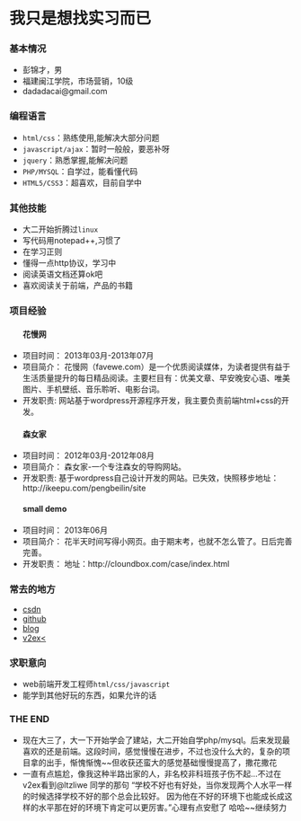 我只是想找实习而已
=====
<h3>基本情况</h3>
<ul>
  <li>彭锦才，男</li>
  <li>福建闽江学院，市场营销，10级</li>
  <li>dadadacai@gmail.com</li>
</ul>

<h3>编程语言</h3>
<ul>
  <li><code>html/css</code>：熟练使用,能解决大部分问题</li>
  <li><code>javascript/ajax</code>：暂时一般般，要恶补呀</li>
  <li><code>jquery</code>：熟悉掌握,能解决问题</li>
  <li><code>PHP/MYSQL</code>：自学过，能看懂代码</li>
  <li><code>HTML5/CSS3</code>：超喜欢，目前自学中</li>
</ul>

<h3>其他技能</h3>
<ul>
  <li>大二开始折腾过<code>linux</code></li>
  <li>写代码用notepad++,习惯了</li>
  <li>在学习正则</li>
  <li>懂得一点http协议，学习中</li>
  <li>阅读英语文档还算ok吧</li>
  <li>喜欢阅读关于前端，产品的书籍</li>
</ul>

<h3>项目经验</h3>
<ul>
  <h4>花慢网</h4>
  <li>项目时间： 2013年03月-2013年07月</li>
  <li>项目简介： 花慢网（favewe.com）是一个优质阅读媒体，为读者提供有益于生活质量提升的每日精品阅读。主要栏目有：优美文章、早安晚安心语、唯美图片、手机壁纸、音乐聆听、电影台词。</li>
  <li>开发职责:  网站基于wordpress开源程序开发，我主要负责前端html+css的开发。</li>
  
  <h4>森女家</h4>
  <li>项目时间： 2012年03月-2012年08月</li>
  <li>项目简介： 森女家-一个专注森女的导购网站。</li>
  <li>开发职责:  基于wordpress自己设计开发的网站。已失效，快照移步地址：http://ikeepu.com/pengbeilin/site</li>
  
  <h4>small demo</h4>
  <li>项目时间： 2013年06月</li>
  <li>项目简介： 花半天时间写得小网页。由于期末考，也就不怎么管了。日后完善完善。</li>
  <li>开发职责： 地址：http://cloundbox.com/case/index.html</li>
</ul>

<h3>常去的地方</h3>
<ul>
  <li><a href="http://www.csdn.net/">csdn</a></li>
  <li><a href="https://github.com/dadadacai">github</a></li>
  <li><a href="http://cloundbox.com/">blog</a></li>
  <li><a href="http://v2ex.com">v2ex<</a></li>
</ul>


<h3>求职意向</h3>
<ul>
  <li>web前端开发工程师<code>html/css/javascript</code></li>
  <li>能学到其他好玩的东西，如果允许的话</li>
</ul>

<h3>THE END</h3>
<ul>
  <li>现在大三了，大一下开始学会了建站，大二开始自学php/mysql。后来发现最喜欢的还是前端。这段时间，感觉慢慢在进步，不过也没什么大的，复杂的项目拿的出手，惭愧惭愧~~但收获还蛮大的感觉基础慢慢提高了，撒花撒花</li>
  <li>一直有点尴尬，像我这种半路出家的人，非名校非科班孩子伤不起...不过在v2ex看到@ltzliwe 同学的那句 “学校不好也有好处，当你发现两个人水平一样的时候选择学校不好的那个总会比较好。
      因为他在不好的环境下也能成长成这样的水平那在好的环境下肯定可以更厉害。”心理有点安慰了 哈哈~~继续努力
  </li>

</ul>





